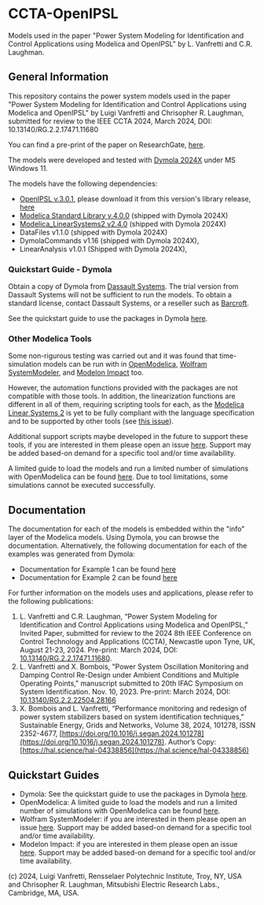 # CCTA-OpenIPSL
Models used in the paper "Power System Modeling for Identification and Control Applications using Modelica and OpenIPSL" by L. Vanfretti and C.R. Laughman.

## General Information
This repository contains the power system models used in the paper "Power System Modeling for Identification and Control Applications using Modelica and OpenIPSL" by Luigi Vanfretti and Chrisopher R. Laughman, submitted for review to the IEEE CCTA 2024, March 2024, DOI: 10.13140/RG.2.2.17471.11680

You can find a pre-print of the paper on ResearchGate, [here](http://dx.doi.org/10.13140/RG.2.2.17471.11680).

The models were developed and tested with [Dymola 2024X](https://www.3ds.com/products/catia/dymola) under MS Windows 11.

The models have the following dependencies:
- [OpenIPSL v.3.0.1](https://github.com/OpenIPSL/OpenIPSL), please download it from this version's library release, [here](https://github.com/OpenIPSL/OpenIPSL/releases/tag/v3.0.1) 
- [Modelica Standard Library v.4.0.0](https://doc.modelica.org/) (shipped with Dymola 2024X)
- [Modelica_LinearSystems2 v2.4.0](https://github.com/modelica/Modelica_LinearSystems2) (shipped with Dymola 2024X)
- DataFiles v1.1.0 (shipped with Dymola 2024X)
- DymolaCommands v1.16 (shipped with Dymola 2024X),
- LinearAnalysis v1.0.1 (Shipped with Dymola 2024X),

### Quickstart Guide - Dymola
Obtain a copy of Dymola from [Dassault Systems](https://discover.3ds.com/free-trial-version-of-dymola-for-windows). The trial version from Dassault Systems will not be sufficient to run the models. To obtain a standard license, contact Dassault Systems, or a reseller such as [Barcroft](https://www.3ds.com/partners/partner-details/200000000025397_BARCROFT_TECHNOLOGY_LLC).

See the quickstart guide to use the packages in Dymola [here](./QuickstartGuides/Quickstart-Dymola.md).

### Other Modelica Tools
Some non-rigurous testing was carried out and it was found that time-simulation models can be run with in [OpenModelica](https://openmodelica.org/), [Wolfram SystemModeler](https://www.wolfram.com/system-modeler/), and [Modelon Impact](https://modelon.com/modelon-impact/) too. 

However, the automation functions provided with the packages are not compatible with those tools. In addition, the linearization functions are different in all of them, requiring scripting tools for each, as the [Modelica Linear Systems 2](https://github.com/modelica/Modelica_LinearSystems2) is yet to be fully compliant with the language specification and to be supported by other tools (see [this issue](https://github.com/modelica/Modelica_LinearSystems2/issues/131)). 

Additional support scripts maybe developed in the future to support these tools, if you are interested in them please open an issue [here](https://github.com/ALSETLab/CCTA-OpenIPSL/issues). Support may be added based-on demand for a specific tool and/or time availability.

A limited guide to load the models and run a limited number of simulations with OpenModelica can be found [here](./QuickstartGuides/Quickstart-OpenModelica.md). Due to tool limitations, some simulations cannot be executed successfully. 

## Documentation 
The documentation for each of the models is embedded within the "info" layer of the Modelica models. Using Dymola, you can browse the documentation. Alternatively, the following documentation for each of the examples was generated from Dymola:

- Documentation for Example 1 can be found [here](https://alsetlab.github.io/CCTA-OpenIPSL/Example1/help/Example1.html)
- Documentation for Example 2 can be found [here](https://alsetlab.github.io/CCTA-OpenIPSL/Example2/help/Example2.html)

For further information on the models uses and applications, please refer to the following publications:

  1. L. Vanfretti and C.R. Laughman, “Power System Modeling for Identification and Control Applications using Modelica and OpenIPSL,” Invited Paper, submitted for review to the 2024 8th IEEE Conference on Control Technology and Applications (CCTA), Newcastle upon Tyne, UK, August 21-23, 2024. Pre-print: March 2024, DOI: [10.13140/RG.2.2.17471.11680](http://dx.doi.org/10.13140/RG.2.2.17471.11680).
  2. L. Vanfretti and X. Bombois, "Power System Oscillation Monitoring and Damping Control Re-Design under Ambient Conditions and Multiple Operating Points," manuscript submitted to 20th IFAC Symposium on System Identification. Nov. 10, 2023. Pre-print: March 2024, DOI: [10.13140/RG.2.2.22504.28166](http://dx.doi.org/10.13140/RG.2.2.22504.28166) 
  3. X. Bombois and L. Vanfretti, “Performance monitoring and redesign of power system stabilizers based on system identification techniques,” Sustainable Energy, Grids and Networks, Volume 38, 2024, 101278, ISSN 2352-4677, [https://doi.org/10.1016/j.segan.2024.101278](https://doi.org/10.1016/j.segan.2024.101278). Author’s Copy: [https://hal.science/hal-04338856](https://hal.science/hal-04338856)  

## Quickstart Guides
- Dymola: See the quickstart guide to use the packages in Dymola [here](./QuickstartGuides/Quickstart-Dymola.md).
- OpenModelica: A limited guide to load the models and run a limited number of simulations with OpenModelica can be found [here](./QuickstartGuides/Quickstart-OpenModelica.md). 
- Wolfram SystemModeler: if you are interested in them please open an issue [here](https://github.com/ALSETLab/CCTA-OpenIPSL/issues). Support may be added based-on demand for a specific tool and/or time availability.
- Modelon Impact: if you are interested in them please open an issue [here](https://github.com/ALSETLab/CCTA-OpenIPSL/issues). Support may be added based-on demand for a specific tool and/or time availability.

(c) 2024, Luigi Vanfretti, Rensselaer Polytechnic Institute, Troy, NY, USA and Chrisopher R. Laughman, Mitsubishi Electric Research Labs., Cambridge, MA, USA.